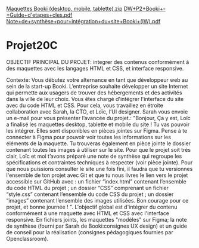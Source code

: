 [Maquettes Booki (desktop, mobile, tablette).zip](https://github.com/ssergeat/Projet20C/files/10530875/Maquettes.Booki.desktop.mobile.tablette.zip)
[DW+P2+Booki+-+Guide+d'etapes+cles.pdf](https://github.com/ssergeat/Projet20C/files/10530876/DW%2BP2%2BBooki%2B-%2BGuide%2Bd.etapes%2Bcles.pdf)
[Note+de+synthèse+pour+intégration+du+site+Booki+(IW).pdf](https://github.com/ssergeat/Projet20C/files/10530877/Note%2Bde%2Bsynthese%2Bpour%2Bintegration%2Bdu%2Bsite%2BBooki%2B.IW.pdf)
# Projet20C
OBJECTIF PRINCIPAL DU PROJET: integrer des contenus conformément à des maquettes avec les langages HTML et CSS, et interface responsive.


Contexte:
Vous débutez votre alternance en tant que développeur web au sein de la start-up Booki. L’entreprise souhaite développer un site Internet qui permette aux usagers de trouver des hébergements et des activités dans la ville de leur choix.
Vous êtes chargé d'intégrer l'interface du site avec du code HTML et CSS. Pour cela, vous travaillez en étroite collaboration avec Sarah, la CTO, et Loïc, l’UI designer. 
Sarah vous envoie un e-mail pour vous présenter l’avancée du projet.:
"Bonjour,
Ça y est, Loïc a finalisé les maquettes desktop, tablette et mobile du site ! Tu vas pouvoir les intégrer. Elles sont disponibles en pièces jointes sur Figma. Pense à te connecter à Figma pour pouvoir voir toutes les informations sur les éléments de la maquette.
Tu trouveras également en pièce jointe le dossier contenant toutes les images à utiliser sur le site.
Pour que le projet soit très clair, Loïc et moi t’avons préparé une note de synthèse qui regroupe les spécifications et contraintes techniques à respecter (voir pièce jointe).
Pour que nous puissions consulter le site une fois fini, il faudra que tu versionnes l'ensemble de ton projet avec Git et que tu nous livres le lien vers le projet accessible sur GitHub avec :
un fichier “index.html” contenant l’ensemble du code HTML du projet ;
un dossier “CSS” comprenant un fichier “style.css” contenant l’ensemble du code CSS du projet ;
un dossier “images” contenant l’ensemble des images utilisées.
Bon courage pour ce projet, et bonne journée ! ".
L'objectif global est d'intégrer du contenu conformément à une maquette avec HTML et CSS avec l'interface responsive.
En fichiers joints, les maquettes "modèles" sur Figma; la note de synthèse (fourni par Sarah de Booki:consignes UX design) et un guide de conseil pour la réalisation (consignes pédagogiques fournies par Openclassroom).
